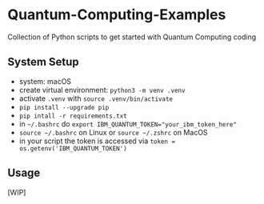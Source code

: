 # Quantum-Computing-Examples
Collection of Python scripts to get started with Quantum Computing coding

## System Setup
 - system: macOS
 - create virtual environment: `python3 -m venv .venv`
 - activate `.venv` with `source .venv/bin/activate`
 - `pip install --upgrade pip`
 - `pip intall -r requirements.txt`
 - in `~/.bashrc` do `export IBM_QUANTUM_TOKEN="your_ibm_token_here"`
 - `source ~/.bashrc` on Linux or `source ~/.zshrc` on MacOS
 - in your script the token is accessed via `token = os.getenv('IBM_QUANTUM_TOKEN')`

 ## Usage
 [WIP]
